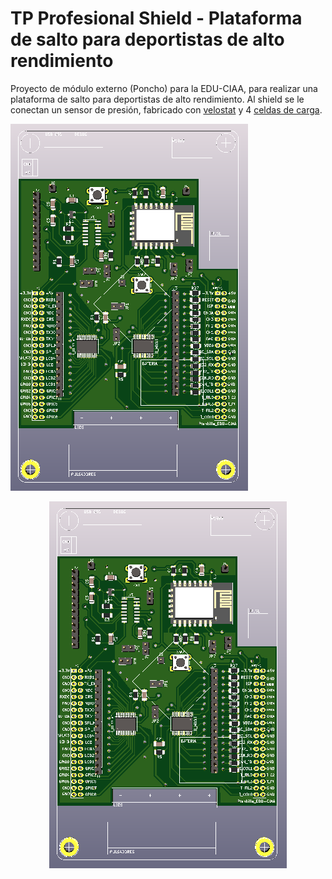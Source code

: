 # TP Profesional Shield - Plataforma de salto para deportistas de alto rendimiento

Proyecto de módulo externo (Poncho) para la EDU-CIAA, para realizar una plataforma de salto para deportistas de alto rendimiento.
Al shield se le conectan un sensor de presión, fabricado con [velostat](https://multimedia.3m.com/mws/media/305240O/stock-de-hojas-velostat-termoconformables.PDF) y 4 [celdas de carga](https://articulo.mercadolibre.com.ar/MLA-663821121-sensor-peso-celda-de-carga-50kg-strain-gauge-itytarg-_JM?matt_tool=88481412&matt_word=&matt_source=google&matt_campaign_id=11618987428&matt_ad_group_id=113657532672&matt_match_type=&matt_network=g&matt_device=c&matt_creative=479785004862&matt_keyword=&matt_ad_position=&matt_ad_type=pla&matt_merchant_id=114357573&matt_product_id=MLA663821121&matt_product_partition_id=353037831509&matt_target_id=pla-353037831509&gclid=CjwKCAjwvMqDBhB8EiwA2iSmPG8QP4wqGcePy5q8MkOb08h_7rUS4AC1D4PRTktfBgIJxREkHsAo8xoCAmIQAvD_BwE).

![](https://github.com/elmatus/TP_Prof_PCB/blob/acbc4da2ac62bc1c1a39bb9089810b2e2910a562/pcb_3d.PNG)

<p align="center">
  <img src="https://github.com/elmatus/TP_Prof_PCB/blob/acbc4da2ac62bc1c1a39bb9089810b2e2910a562/pcb_3d.PNG">
</p>
